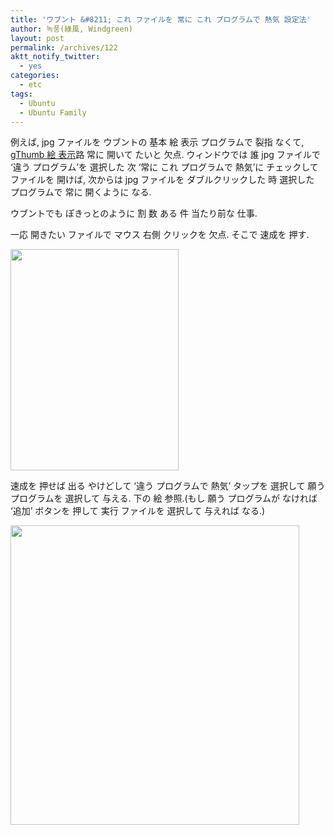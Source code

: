 ```yaml
---
title: 'ウブント &#8211; これ ファイルを 常に これ プログラムで 熱気 設定法'
author: 녹풍(綠風, Windgreen)
layout: post
permalink: /archives/122
aktt_notify_twitter:
  - yes
categories:
  - etc
tags:
  - Ubuntu
  - Ubuntu Family
---
```

例えば, jpg ファイルを ウブントの 基本 絵 表示 プログラムで 裂指 なくて, <a href="http://mytory.textcube.com/entry/%EB%A6%AC%EB%88%85%EC%8A%A4%EC%9A%A9-%EA%B7%B8%EB%A6%BC-%EB%B3%B4%EA%B8%B0-%ED%94%84%EB%A1%9C%EA%B7%B8%EB%9E%A8-gThumb-%EB%A6%AC%EB%88%85%EC%8A%A4%EC%9A%A9-XnView%EC%95%8C%EC%94%A8ACDSee-%EA%B0%99%EC%9D%80-%EA%B2%83%EC%9D%84-%EC%B0%BE%EB%8A%94%EB%8B%A4%EB%A9%B4" target="_blank">gThumb 絵 表示</a>路 常に 開いて たいと 欠点. ウィンドウでは 誰 jpg ファイルで &#8216;違う プログラム&#8217;を 選択した 次 &#8216;常に これ プログラムで 熱気&#8217;に チェックして ファイルを 開けば, 次からは jpg ファイルを ダブルクリックした 時 選択した プログラムで 常に 開くように なる.

ウブントでも ぽきっとのように 割 数 ある 件 当たり前な 仕事.

一応 開きたい ファイルで マウス 右側 クリックを 欠点. そこで 速成を 押す.

<img src="http://dl.dropboxusercontent.com/u/15546257/blog/mytory/old-images/1/cfile27.uf.1657094F4D4BC8791B8A08.png" class="aligncenter" alt="" height="354" width="269" />

速成を 押せば 出る やけどして &#8216;違う プログラムで 熱気&#8217; タップを 選択して 願う プログラムを 選択して 与える. 下の 絵 参照.(もし 願う プログラムが なければ &#8216;追加&#8217; ボタンを 押して 実行 ファイルを 選択して 与えれば なる.)

<img src="http://dl.dropboxusercontent.com/u/15546257/blog/mytory/old-images/1/cfile30.uf.18085F564D4BC87A322A1D.png" class="aligncenter" alt="" height="479" width="462" />